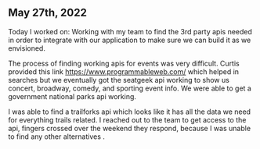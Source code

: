 ## May 27th, 2022

Today I worked on: 
Working with my team to find the 3rd party apis needed in order to integrate with our application to make sure we can build it as we envisioned. 

The process of finding working apis for events was very difficult. Curtis provided this link https://www.programmableweb.com/ which helped in searches but we eventually got the seatgeek api working to show us concert, broadway, comedy, and sporting event info. We were able to get a government national parks api working. 

I was able to find a trailforks api which looks like it has all the data we need for everything trails related. I reached out to the team to get access to the api, fingers crossed over the weekend they respond, because I was unable to find any other alternatives . 